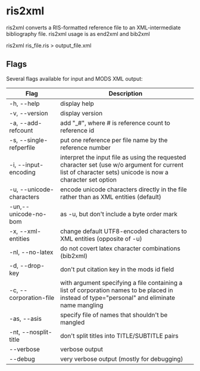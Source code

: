 # ris2xml

ris2xml converts a RIS-formatted reference file to an XML-intermediate bibliography file. ris2xml usage is as end2xml and bib2xml

ris2xml ris\_file.ris > output\_file.xml

## Flags

Several flags available for input and MODS XML output:

| Flag | Description |
| --- | --- |
| \-h, --help | display help |
| \-v, --version | display version |
| \-a, --add-refcount | add "\_#", where # is reference count to reference id |
| \-s, --single-refperfile | put one reference per file name by the reference number |
| \-i, --input-encoding | interpret the input file as using the requested character set (use w/o argument for current list of character sets) unicode is now a character set option |
| \-u, --unicode-characters | encode unicode characters directly in the file rather than as XML entities (default) |
| \-un,--unicode-no-bom | as -u, but don't include a byte order mark |
| \-x, --xml-entities | change default UTF8-encoded characters to XML entities (opposite of -u) |
| \-nl, --no-latex | do not covert latex character combinations (bib2xml) |
| \-d, --drop-key | don't put citation key in the mods id field |
| \-c, --corporation-file | with argument specifying a file containing a list of corporation names to be placed in <name type="corporate"></name> instead of type="personal" and eliminate name mangling |
| \-as, --asis | specify file of names that shouldn't be mangled |
| \-nt, --nosplit-title | don't split titles into TITLE/SUBTITLE pairs |
| \--verbose | verbose output |
| \--debug | very verbose output (mostly for debugging) |
